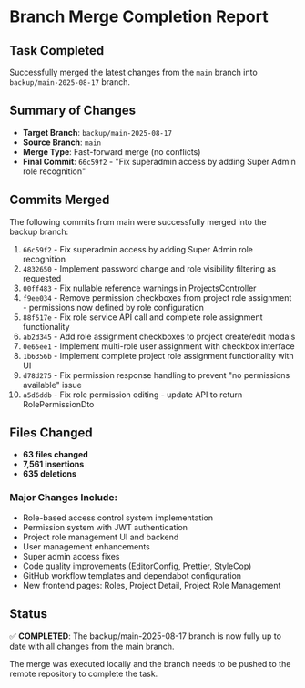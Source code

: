 # Branch Merge Completion Report

## Task Completed
Successfully merged the latest changes from the `main` branch into `backup/main-2025-08-17` branch.

## Summary of Changes
- **Target Branch**: `backup/main-2025-08-17`
- **Source Branch**: `main`
- **Merge Type**: Fast-forward merge (no conflicts)
- **Final Commit**: `66c59f2` - "Fix superadmin access by adding Super Admin role recognition"

## Commits Merged
The following commits from main were successfully merged into the backup branch:

1. `66c59f2` - Fix superadmin access by adding Super Admin role recognition
2. `4832650` - Implement password change and role visibility filtering as requested
3. `00ff483` - Fix nullable reference warnings in ProjectsController
4. `f9ee034` - Remove permission checkboxes from project role assignment - permissions now defined by role configuration
5. `88f517e` - Fix role service API call and complete role assignment functionality
6. `ab2d345` - Add role assignment checkboxes to project create/edit modals
7. `0e65ee1` - Implement multi-role user assignment with checkbox interface
8. `1b6356b` - Implement complete project role assignment functionality with UI
9. `d78d275` - Fix permission response handling to prevent "no permissions available" issue
10. `a5d6ddb` - Fix role permission editing - update API to return RolePermissionDto

## Files Changed
- **63 files changed**
- **7,561 insertions**
- **635 deletions**

### Major Changes Include:
- Role-based access control system implementation
- Permission system with JWT authentication
- Project role management UI and backend
- User management enhancements
- Super admin access fixes
- Code quality improvements (EditorConfig, Prettier, StyleCop)
- GitHub workflow templates and dependabot configuration
- New frontend pages: Roles, Project Detail, Project Role Management

## Status
✅ **COMPLETED**: The backup/main-2025-08-17 branch is now fully up to date with all changes from the main branch.

The merge was executed locally and the branch needs to be pushed to the remote repository to complete the task.